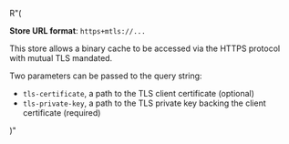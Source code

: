 R"(

**Store URL format**: `https+mtls://...`

This store allows a binary cache to be accessed via the HTTPS
protocol with mutual TLS mandated.

Two parameters can be passed to the query string:

- `tls-certificate`, a path to the TLS client certificate (optional)
- `tls-private-key`, a path to the TLS private key backing the client certificate (required)

)"
